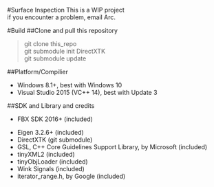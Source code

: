 #Surface Inspection
This is a WIP project <br/>
if you encounter a problem, email Arc.

#Build 
##Clone and pull this repository
> git clone this_repo<br/>
> git submodule init DirectXTK<br/>
> git submodule update<br/>

##Platform/Compilier
* Windows 8.1+, best with Windows 10
* Visual Studio 2015 (VC++ 14), best with Update 3

##SDK and Library and credits
* FBX SDK 2016+ (included)
+ Eigen 3.2.6+ (included)
+ DirectXTK (git submodule) 
+ GSL, C++ Core Guidelines Support Library, by Microsoft (included)
+ tinyXML2 (included)
+ tinyObjLoader (included)
+ Wink Signals (included)
+ iterator_range.h, by Google (included)
